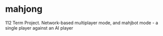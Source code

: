 # mahjong
112 Term Project. Network-based multiplayer mode, and mahjbot mode - a single player against an AI player 
